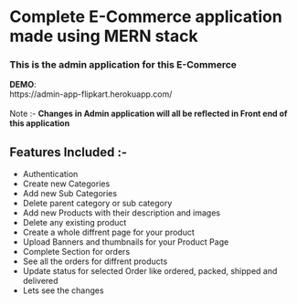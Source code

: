 <h1>Complete E-Commerce application made using MERN stack  </h1> 
<h3>This is the admin application for this E-Commerce</h3>  
 <strong>DEMO</strong>: <br/ > https://admin-app-flipkart.herokuapp.com/ 
 <br/>
  <br/>
 Note :-  <strong> Changes in Admin application will all be reflected in Front end of this application </strong>
 <h2>Features Included :- </h3>
<ul> 
  <li> Authentication </li> 
  <li> Create new Categories  </li>  
  <li> Add new Sub Categories </li>
  <li> Delete parent category or sub category  </li>
  <li> Add new Products with their description and images  </li>
  <li> Delete any existing product </li>
  <li> Create a whole diffrent page for your product</li>
  <li> Upload Banners and thumbnails for your Product Page </li>
  <li> Complete Section for orders</li>
  <li> See all the orders for diffrent products </li>
  <li> Update status for selected Order like ordered, packed, shipped and delivered </li>
  <li> Lets see the changes</li>
</ui>
